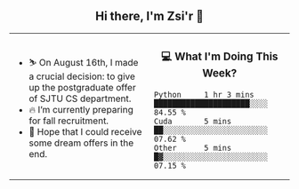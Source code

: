 <h2 align="center"> Hi there, I'm Zsi'r 👋 </h2>

<table>
    <tr>
        <td valign="center" width="50%">
            <ul>
                <li> ⛷️ On August 16th, I made a crucial decision: to give up the postgraduate offer of SJTU CS department.</li>
                <li> 🔥 I’m currently preparing for fall recruitment.</li>
                <li> 🙏 Hope that I could receive some dream offers in the end.</li>
            </ul>
        </td>
       <td valign="top" width="50%">

<h3 align="center"> 💻 What I'm Doing This Week? </h3>

<!--START_SECTION:waka-->
```text
Python     1 hr 3 mins     █████████████████████░░░░   84.55 % 
Cuda       5 mins          ██░░░░░░░░░░░░░░░░░░░░░░░   07.62 % 
Other      5 mins          █▓░░░░░░░░░░░░░░░░░░░░░░░   07.15 % 
```
<!--END_SECTION:waka-->
</td></tr>
</table>
